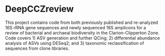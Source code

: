# DeepCCZreview

This project contains code from both previously published and re-analyzed 16S rRNA gene sequences and newly sequenced 16S amplicons for a review of bacterial and archaeal biodiversity in the Clarion-Clipperton Zone. Code covers 1) ASV generation and further QCing; 2) differential abundance analysis of ASVs using DESeq2; and 3) taxonomic reclassification of sequences from clone libraries.
